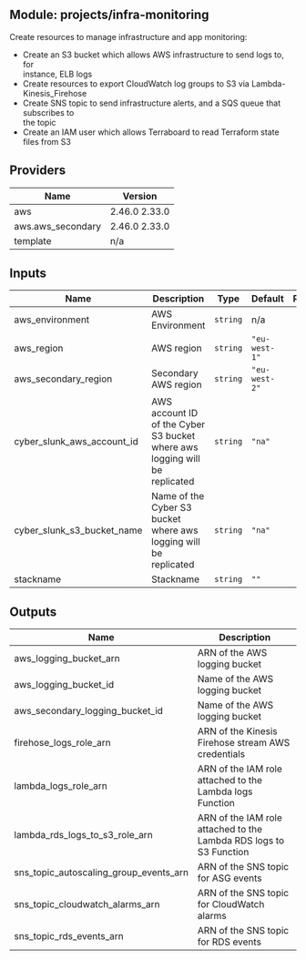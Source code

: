 ## Module: projects/infra-monitoring

Create resources to manage infrastructure and app monitoring:  
  - Create an S3 bucket which allows AWS infrastructure to send logs to, for  
    instance, ELB logs  
  - Create resources to export CloudWatch log groups to S3 via Lambda-Kinesis\_Firehose  
  - Create SNS topic to send infrastructure alerts, and a SQS queue that subscribes to  
    the topic  
  - Create an IAM user which allows Terraboard to read Terraform state files from S3

## Providers

| Name | Version |
|------|---------|
| aws | 2.46.0 2.33.0 |
| aws.aws\_secondary | 2.46.0 2.33.0 |
| template | n/a |

## Inputs

| Name | Description | Type | Default | Required |
|------|-------------|------|---------|:-----:|
| aws\_environment | AWS Environment | `string` | n/a | yes |
| aws\_region | AWS region | `string` | `"eu-west-1"` | no |
| aws\_secondary\_region | Secondary AWS region | `string` | `"eu-west-2"` | no |
| cyber\_slunk\_aws\_account\_id | AWS account ID of the Cyber S3 bucket where aws logging will be replicated | `string` | `"na"` | no |
| cyber\_slunk\_s3\_bucket\_name | Name of the Cyber S3 bucket where aws logging will be replicated | `string` | `"na"` | no |
| stackname | Stackname | `string` | `""` | no |

## Outputs

| Name | Description |
|------|-------------|
| aws\_logging\_bucket\_arn | ARN of the AWS logging bucket |
| aws\_logging\_bucket\_id | Name of the AWS logging bucket |
| aws\_secondary\_logging\_bucket\_id | Name of the AWS logging bucket |
| firehose\_logs\_role\_arn | ARN of the Kinesis Firehose stream AWS credentials |
| lambda\_logs\_role\_arn | ARN of the IAM role attached to the Lambda logs Function |
| lambda\_rds\_logs\_to\_s3\_role\_arn | ARN of the IAM role attached to the Lambda RDS logs to S3 Function |
| sns\_topic\_autoscaling\_group\_events\_arn | ARN of the SNS topic for ASG events |
| sns\_topic\_cloudwatch\_alarms\_arn | ARN of the SNS topic for CloudWatch alarms |
| sns\_topic\_rds\_events\_arn | ARN of the SNS topic for RDS events |

